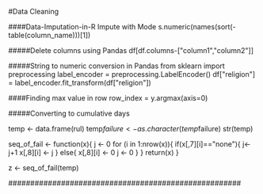#Data Cleaning

####Data-Imputation-in-R
Impute with Mode
s.numeric(names(sort(-table(column_name)))[1])

#####Delete columns using Pandas
df[df.columns-["column1","column2"]]


#####String to numeric conversion in Pandas
from sklearn import preprocessing
label_encoder = preprocessing.LabelEncoder()
df["religion"] = label_encoder.fit_transform(df["religion"])

####Finding max value in row
row_index = y.argmax(axis=0)

#####Converting to cumulative days

temp <-  data.frame(rul)
temp$failure <- as.character(temp$failure)
str(temp)

seq_of_fail <- function(x){
  j <- 0
  for (i in 1:nrow(x)){
    if(x[,7][i]=="none"){
      j<- j+1 
      x[,8][i] <- j
    }
    else{
      x[,8][i] <- 0
      j <- 0
    }
  }
  return(x)
}


z <- seq_of_fail(temp)

#####################################################
